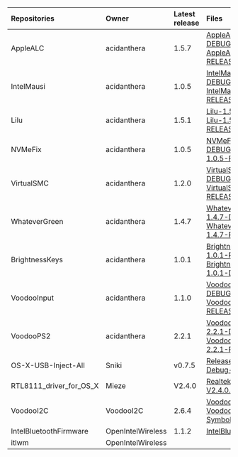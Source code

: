 | Repositories | Owner | Latest release | Files                           |
|:-------------|:------|:---------------|:--------------------------------|
| AppleALC | acidanthera | 1.5.7 | [AppleALC-1.5.7-DEBUG.zip](https://cdn.jsdelivr.net/gh/217heidai/KextsDownloader@master/AppleALC-1.5.7-DEBUG.zip), [AppleALC-1.5.7-RELEASE.zip](https://cdn.jsdelivr.net/gh/217heidai/KextsDownloader@master/AppleALC-1.5.7-RELEASE.zip) |
| IntelMausi | acidanthera | 1.0.5 | [IntelMausi-1.0.5-DEBUG.zip](https://cdn.jsdelivr.net/gh/217heidai/KextsDownloader@master/IntelMausi-1.0.5-DEBUG.zip), [IntelMausi-1.0.5-RELEASE.zip](https://cdn.jsdelivr.net/gh/217heidai/KextsDownloader@master/IntelMausi-1.0.5-RELEASE.zip) |
| Lilu | acidanthera | 1.5.1 | [Lilu-1.5.1-DEBUG.zip](https://cdn.jsdelivr.net/gh/217heidai/KextsDownloader@master/Lilu-1.5.1-DEBUG.zip), [Lilu-1.5.1-RELEASE.zip](https://cdn.jsdelivr.net/gh/217heidai/KextsDownloader@master/Lilu-1.5.1-RELEASE.zip) |
| NVMeFix | acidanthera | 1.0.5 | [NVMeFix-1.0.5-DEBUG.zip](https://cdn.jsdelivr.net/gh/217heidai/KextsDownloader@master/NVMeFix-1.0.5-DEBUG.zip), [NVMeFix-1.0.5-RELEASE.zip](https://cdn.jsdelivr.net/gh/217heidai/KextsDownloader@master/NVMeFix-1.0.5-RELEASE.zip) |
| VirtualSMC | acidanthera | 1.2.0 | [VirtualSMC-1.2.0-DEBUG.zip](https://cdn.jsdelivr.net/gh/217heidai/KextsDownloader@master/VirtualSMC-1.2.0-DEBUG.zip), [VirtualSMC-1.2.0-RELEASE.zip](https://cdn.jsdelivr.net/gh/217heidai/KextsDownloader@master/VirtualSMC-1.2.0-RELEASE.zip) |
| WhateverGreen | acidanthera | 1.4.7 | [WhateverGreen-1.4.7-DEBUG.zip](https://cdn.jsdelivr.net/gh/217heidai/KextsDownloader@master/WhateverGreen-1.4.7-DEBUG.zip), [WhateverGreen-1.4.7-RELEASE.zip](https://cdn.jsdelivr.net/gh/217heidai/KextsDownloader@master/WhateverGreen-1.4.7-RELEASE.zip) |
| BrightnessKeys | acidanthera | 1.0.1 | [BrightnessKeys-1.0.1-RELEASE.zip](https://cdn.jsdelivr.net/gh/217heidai/KextsDownloader@master/BrightnessKeys-1.0.1-RELEASE.zip), [BrightnessKeys-1.0.1-DEBUG.zip](https://cdn.jsdelivr.net/gh/217heidai/KextsDownloader@master/BrightnessKeys-1.0.1-DEBUG.zip) |
| VoodooInput | acidanthera | 1.1.0 | [VoodooInput-1.1.0-DEBUG.zip](https://cdn.jsdelivr.net/gh/217heidai/KextsDownloader@master/VoodooInput-1.1.0-DEBUG.zip), [VoodooInput-1.1.0-RELEASE.zip](https://cdn.jsdelivr.net/gh/217heidai/KextsDownloader@master/VoodooInput-1.1.0-RELEASE.zip) |
| VoodooPS2 | acidanthera | 2.2.1 | [VoodooPS2Controller-2.2.1-DEBUG.zip](https://cdn.jsdelivr.net/gh/217heidai/KextsDownloader@master/VoodooPS2Controller-2.2.1-DEBUG.zip), [VoodooPS2Controller-2.2.1-RELEASE.zip](https://cdn.jsdelivr.net/gh/217heidai/KextsDownloader@master/VoodooPS2Controller-2.2.1-RELEASE.zip) |
| OS-X-USB-Inject-All | Sniki | v0.7.5 | [Release-v.0.7.5.zip](https://cdn.jsdelivr.net/gh/217heidai/KextsDownloader@master/Release-v.0.7.5.zip), [Debug-v.0.7.5.zip](https://cdn.jsdelivr.net/gh/217heidai/KextsDownloader@master/Debug-v.0.7.5.zip) |
| RTL8111_driver_for_OS_X | Mieze | V2.4.0 | [RealtekRTL8111-V2.4.0.zip](https://cdn.jsdelivr.net/gh/217heidai/KextsDownloader@master/RealtekRTL8111-V2.4.0.zip) |
| VoodooI2C | VoodooI2C | 2.6.4 | [VoodooI2C-2.6.4.zip](https://cdn.jsdelivr.net/gh/217heidai/KextsDownloader@master/VoodooI2C-2.6.4.zip), [VoodooI2C-Debug-Symbols-2.6.4.zip](https://cdn.jsdelivr.net/gh/217heidai/KextsDownloader@master/VoodooI2C-Debug-Symbols-2.6.4.zip) |
| IntelBluetoothFirmware | OpenIntelWireless | 1.1.2 | [IntelBluetooth.zip](https://cdn.jsdelivr.net/gh/217heidai/KextsDownloader@master/IntelBluetooth.zip) |
| itlwm | OpenIntelWireless |   |   |

